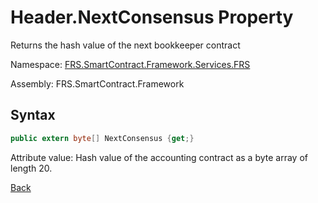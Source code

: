 # Header.NextConsensus Property

Returns the hash value of the next bookkeeper contract

Namespace: [FRS.SmartContract.Framework.Services.FRS](../../FRS.md)

Assembly: FRS.SmartContract.Framework

## Syntax

```c#
public extern byte[] NextConsensus {get;}
```

Attribute value: Hash value of the accounting contract as a byte array of length 20.



[Back](../header.md)
